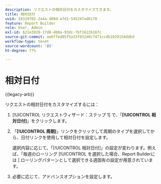 ```yaml
---
description: リクエストの相対日付をカスタマイズできます。
title: 相対日付
uuid: 28319f02-2a4a-408d-a7d1-545247ad6178
feature: Report Builder
role: User, Admin
exl-id: 621e3928-17d8-4b0a-93dc-7bf1622b16fc
source-git-commit: ae6ffed05f5a33f032d0c7471ccdb1029154ddbd
workflow-type: tm+mt
source-wordcount: '85'
ht-degree: 77%

---
```


# 相対日付

{{legacy-arb}}

リクエストの相対日付をカスタマイズするには：

1. [!UICONTROL リクエストウィザード：ステップ 1] で、「**[!UICONTROL 相対日付]**」をクリックします。
1. 「**[!UICONTROL 周期]**」リンクをクリックして周期のタイプを選択してから、日付リンクを使用して相対日付を設定します。

   選択内容に応じて、「[!UICONTROL 相対日付]」の設定が変わります。例えば、「毎週のローリング [!UICONTROL  を選択した場合、Report Builderには ] ローリングパターンとして選択できる週固有の設定が用意されています。

1. 必要に応じて、アドバンスオプションを設定します。
